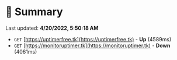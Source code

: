 # 📖 Summary
Last updated: **4/20/2022, 5:50:18 AM**

- `GET` [https://uptimerfree.tk](https://uptimerfree.tk) - **Up** (4589ms)
- `GET` [https://monitoruptimer.tk](https://monitoruptimer.tk) - **Down** (4061ms)
